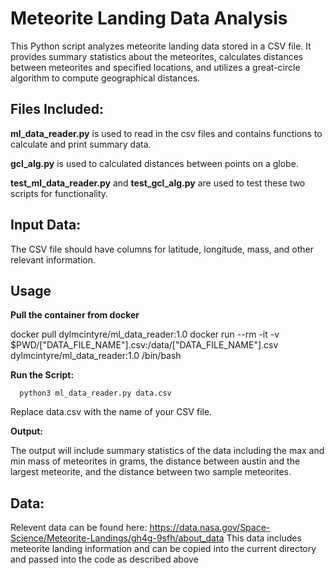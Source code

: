 # **Meteorite Landing Data Analysis**

This Python script analyzes meteorite landing data stored in a CSV file. It provides summary statistics about the meteorites, calculates distances between meteorites and specified locations, and utilizes a great-circle algorithm to compute geographical distances.


## **Files Included:**


**ml_data_reader.py** is used to read in the csv files and contains functions to calculate and print summary data. 

**gcl_alg.py** is used to calculated distances between points on a globe.

**test_ml_data_reader.py** and **test_gcl_alg.py** are used to test these two scripts for functionality.


##  **Input Data:**

The CSV file should have columns for latitude, longitude, mass, and other relevant information.

## Usage
**Pull the container from docker**

docker pull dylmcintyre/ml_data_reader:1.0
docker run --rm -it -v $PWD/["DATA_FILE_NAME"].csv:/data/["DATA_FILE_NAME"].csv dylmcintyre/ml_data_reader:1.0 /bin/bash




**Run the Script:**

      python3 ml_data_reader.py data.csv

Replace data.csv with the name of your CSV file.

**Output:**


The output will include summary statistics of the data including the max and min mass of meteorites in grams, the distance between austin and the largest meteorite, and the distance between two sample meteorites.

## **Data:**
Relevent data can be found here: https://data.nasa.gov/Space-Science/Meteorite-Landings/gh4g-9sfh/about_data
This data includes meteorite landing information and can be copied into the current directory and passed into the code as described above

